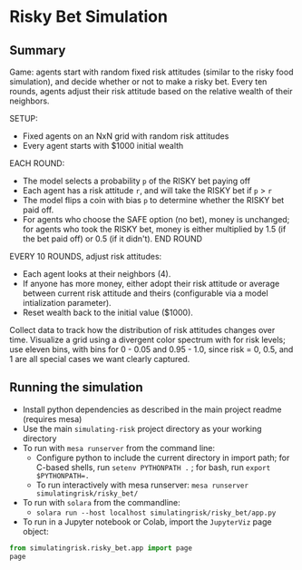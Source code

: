 # Risky Bet Simulation

## Summary

Game: agents start with random fixed risk attitudes (similar to the
risky food simulation), and decide whether or not to make a risky bet.
Every ten rounds, agents adjust their risk attitude based on the
relative wealth of their neighbors.

SETUP:
- Fixed agents on an NxN grid with random risk attitudes
- Every agent starts with $1000 initial wealth

EACH ROUND:
- The model selects a probability `p` of the RISKY bet paying off
- Each agent has a risk attitude `r`, and will take the RISKY bet if `p` > `r`
- The model flips a coin with bias `p` to determine whether the RISKY bet paid off.
- For agents who choose the SAFE option (no bet), money is unchanged; for agents who took the RISKY bet, money is either multiplied by 1.5 (if the bet paid off) or 0.5 (if it didn't).
END ROUND

EVERY 10 ROUNDS, adjust risk attitudes:
- Each agent looks at their neighbors (4).
- If anyone has more money, either adopt their risk attitude or average between current risk attitude and theirs (configurable via a model intialization parameter).
- Reset wealth back to the initial value ($1000).

Collect data to track how the distribution of risk attitudes changes over time.
Visualize a grid using a divergent color spectrum with for risk levels; use
eleven bins, with bins for 0 - 0.05 and 0.95 - 1.0, since risk = 0, 0.5, and 1
are all special cases we want clearly captured.

## Running the simulation

- Install python dependencies as described in the main project readme (requires mesa)
- Use the main `simulating-risk` project directory as your working directory
- To run with `mesa runserver` from the command line:
  - Configure python to include the current directory in import path;
	for C-based shells, run `setenv PYTHONPATH .` ; for bash, run `export $PYTHONPATH=.`
  - To run interactively with mesa runserver: `mesa runserver simulatingrisk/risky_bet/`
- To run with `solara` from the commandline:
   - `solara run --host localhost simulatingrisk/risky_bet/app.py`
- To run in a Jupyter notebook or Colab, import the `JupyterViz` page object:
```python
from simulatingrisk.risky_bet.app import page
page
```
